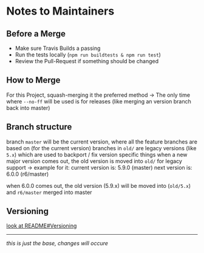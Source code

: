 # Notes to Maintainers

## Before a Merge

- Make sure Travis Builds a passing
- Run the tests locally (`npm run buildtests & npm run test`)
- Review the Pull-Request if something should be changed

## How to Merge

For this Project, squash-merging it the preferred method
-> The only time where `--no-ff` will be used is for releases (like merging an version branch back into master)

## Branch structure

branch `master` will be the current version, where all the feature branches are based on (for the current version)
branches in `old/` are legacy versions (like `5.x`) which are used to backport / fix version specific things
when a new major version comes out, the old version is moved into `old/` for legacy support
-> example for it:
  current version is: 5.9.0 (master)
  next version is: 6.0.0 (r6/master)
  
  when 6.0.0 comes out, the old version (5.9.x) will be moved into (`old/5.x`) and `r6/master` merged into master

## Versioning

[look at README#Versioning](../README.md#versioning)

---
*this is just the base, changes will occure*
